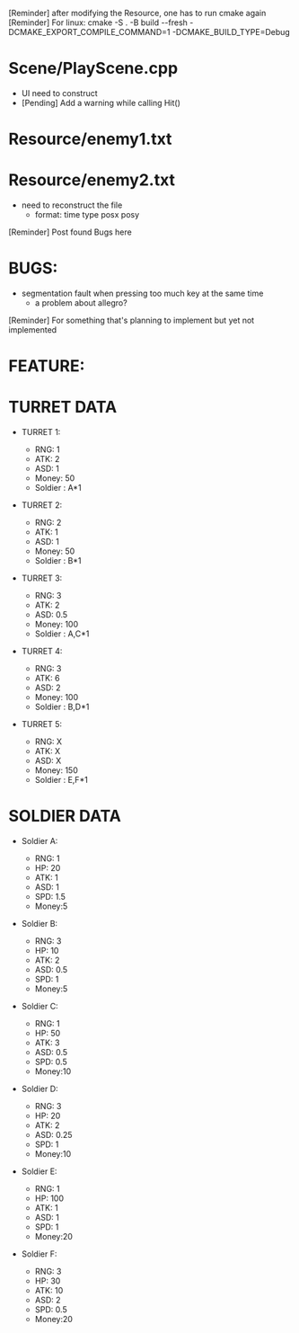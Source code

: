 [Reminder] after modifying the Resource, one has to run cmake again
[Reminder] For linux: cmake -S . -B build --fresh -DCMAKE_EXPORT_COMPILE_COMMAND=1 -DCMAKE_BUILD_TYPE=Debug

# Scene/PlayScene.cpp
- UI need to construct
- [Pending] Add a warning while calling Hit()

# Resource/enemy1.txt
# Resource/enemy2.txt
- need to reconstruct the file
    - format: time type posx posy

[Reminder] Post found Bugs here
# BUGS:
- segmentation fault when pressing too much key at the same time
    - a problem about allegro?

[Reminder] For something that's planning to implement but yet not implemented
# FEATURE:

# TURRET DATA
- TURRET 1:
    - RNG: 1
    - ATK: 2
    - ASD: 1
    - Money: 50
    - Soldier : A*1

- TURRET 2:
    - RNG: 2
    - ATK: 1
    - ASD: 1
    - Money: 50
    - Soldier : B*1

- TURRET 3:
    - RNG: 3
    - ATK: 2
    - ASD: 0.5
    - Money: 100
    - Soldier : A,C*1 
- TURRET 4:
    - RNG: 3
    - ATK: 6
    - ASD: 2
    - Money: 100
    - Soldier : B,D*1 

- TURRET 5:
    - RNG: X
    - ATK: X
    - ASD: X
    - Money: 150
    - Soldier : E,F*1

# SOLDIER DATA
- Soldier A:
    - RNG: 1
    - HP: 20
    - ATK: 1
    - ASD: 1
    - SPD: 1.5
    - Money:5

- Soldier B:
    - RNG: 3
    - HP: 10
    - ATK: 2
    - ASD: 0.5
    - SPD: 1
    - Money:5

- Soldier C:
    - RNG: 1
    - HP: 50
    - ATK: 3
    - ASD: 0.5
    - SPD: 0.5
    - Money:10

- Soldier D:
    - RNG: 3
    - HP: 20
    - ATK: 2
    - ASD: 0.25
    - SPD: 1
    - Money:10

- Soldier E:
    - RNG: 1
    - HP: 100
    - ATK: 1
    - ASD: 1
    - SPD: 1
    - Money:20

- Soldier F:
    - RNG: 3
    - HP: 30
    - ATK: 10
    - ASD: 2
    - SPD: 0.5
    - Money:20
